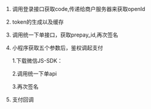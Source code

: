 1. 调用登录接口获取code,传递给商户服务器来获取openId

2. token的生成以及缓存

3. 调用统一下单接口，获取prepay_id,再次签名

4. 小程序获取五个参数后，鉴权调起支付

    1.下载微信JS-SDK：

    2.调用统一下单api

    3.再次签名

5. 支付回调
